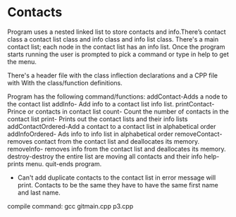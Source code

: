 # Contacts

Program uses a nested linked list to store contacts and info.There’s contact class a contact list class and info class and info list class. There's a main contact list; each node in the contact list has an info list. Once the program starts running the user is prompted to pick a command or type in help to get the menu.


There's a header file with the class inflection declarations and a CPP file with With the class/function definitions.

Program has the following command/functions: 
addContact-Adds a node to the contact list
addInfo- Add info to a contact list info list.
printContact- Prince or contacts in contact list
count- Count the number of contacts in the contact list
print- Prints out the contact lists and their info lists
addContactOrdered-Add a contact to a contact list in alphabetical order
addInfoOrdered- Ads info to info list in alphabetical order
removeContact- removes contact from the contact list and deallocates its memory.
removeInfo- removes info from the contact list and deallocates its memory.
destroy-destroy the entire list are moving all contacts and their info
help-prints menu.
quit-ends program.

* Can't add duplicate contacts to the contact list in error message will print. Contacts to be the same they have to have the same first name and last name.


compile command: gcc gitmain.cpp p3.cpp

